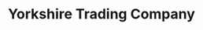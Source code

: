 ---
title: "Yorkshire Trading Company"
url: /catterick-garrison/yorkshire-trading-company/
shop: Kramladen
---